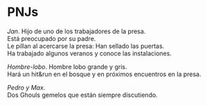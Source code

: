 # PNJs
  
*Jan*. Hijo de uno de los trabajadores de la presa.  
Está preocupado por su padre.  
Le pillan al acercarse la presa: Han sellado las puertas.   
Ha trabajado algunos veranos y conoce las instalaciones.  
  
*Hombre-lobo*. Hombre lobo grande y gris.  
Hará un hit&run en el bosque y en próximos encuentros en la presa.  
  
  
*Pedro y Max*.  
Dos Ghouls gemelos que están siempre discutiendo.  

